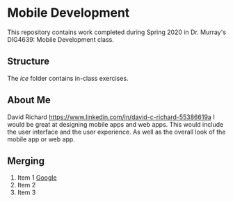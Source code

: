 # Mobile Development
This repository contains work completed during Spring 2020 in Dr. Murray's DIG4639: Mobile Development class.

## Structure
The *ice* folder contains in-class exercises. 

## About Me
David Richard
https://www.linkedin.com/in/david-c-richard-55386619a
I would be great at designing mobile apps and web apps. This would include the user interface and the user experience. As well as the overall look of the mobile app or web app.

## Merging
1. Item 1 [Google](http://www.google.com)
2. Item 2
3. Item 3